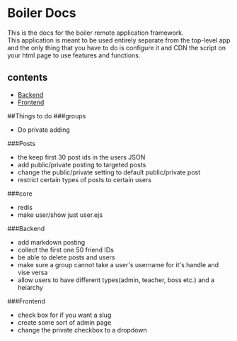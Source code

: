 # Boiler Docs    
  
This is the docs for the boiler remote application framework.  
This application is meant to be used entirely separate from the top-level app and the only thing that you have to do is configure it and CDN the script on your html page to use features and functions.  

## contents    
- [Backend](backend.html)  
- [Frontend](frontend.html)

##Things to do
###groups
- Do private adding

###Posts
- the keep first 30 post ids in the users JSON
- add public/private posting to targeted posts
- change the public/private setting to default public/private post
- restrict certain types of posts to certain users

###core
- redis
- make user/show just user.ejs

###Backend
- add markdown posting
- collect the first one 50 friend IDs
- be able to delete posts and users
- make sure a group cannot take a user's username for it's handle and vise versa
- allow users to have different types(admin, teacher, boss etc.) and a heiarchy

###Frontend
- check box for if you want a slug
- create some sort of admin page
- change the private checkbox to a dropdown
